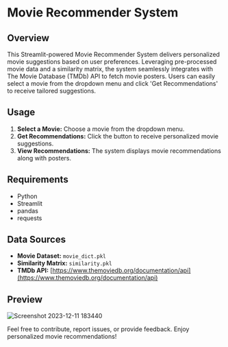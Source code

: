 # Movie Recommender System

## Overview

This Streamlit-powered Movie Recommender System delivers personalized movie suggestions based on user preferences. Leveraging pre-processed movie data and a similarity matrix, the system seamlessly integrates with The Movie Database (TMDb) API to fetch movie posters. Users can easily select a movie from the dropdown menu and click 'Get Recommendations' to receive tailored suggestions.

## Usage

1. **Select a Movie:** Choose a movie from the dropdown menu.
2. **Get Recommendations:** Click the button to receive personalized movie suggestions.
3. **View Recommendations:** The system displays movie recommendations along with posters.

## Requirements

- Python
- Streamlit
- pandas
- requests

## Data Sources

- **Movie Dataset:** `movie_dict.pkl`
- **Similarity Matrix:** `similarity.pkl`
- **TMDb API:** [https://www.themoviedb.org/documentation/api](https://www.themoviedb.org/documentation/api)

## Preview
![Screenshot 2023-12-11 183440](https://github.com/shashwat39/movie-recommender/assets/110004769/36c2efff-5f70-4e3e-9287-f163da711bb4)

Feel free to contribute, report issues, or provide feedback. Enjoy personalized movie recommendations!
